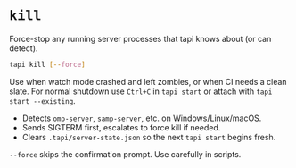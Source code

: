 # `kill`

Force-stop any running server processes that tapi knows about (or can detect).

```bash
tapi kill [--force]
```

Use when watch mode crashed and left zombies, or when CI needs a clean slate. For normal shutdown use `Ctrl+C` in `tapi start` or attach with `tapi start --existing`.

- Detects `omp-server`, `samp-server`, etc. on Windows/Linux/macOS.
- Sends SIGTERM first, escalates to force kill if needed.
- Clears `.tapi/server-state.json` so the next `tapi start` begins fresh.

`--force` skips the confirmation prompt. Use carefully in scripts.
